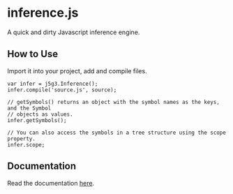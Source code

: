inference.js
============

A quick and dirty Javascript inference engine.

How to Use
----------

Import it into your project, add and compile files.

	var infer = j5g3.Inference();
	infer.compile('source.js', source);
	
	// getSymbols() returns an object with the symbol names as the keys, and the Symbol
	// objects as values.
	infer.getSymbols();
	
	// You can also access the symbols in a tree structure using the scope property.
	infer.scope;
	
Documentation
-------------

Read the documentation [here](https://j5g3.github.io/inference/docs).